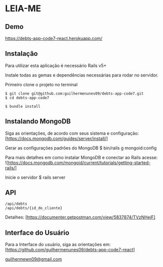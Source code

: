 # LEIA-ME

## Demo

https://debts-app-code7-react.herokuapp.com/

## Instalação

Para utilizar esta aplicação é necessário Rails v5+

Instale todas as gemas e dependências necessárias para rodar no servidor.

Primeiro clone o projeto no terminal

    $ git clone git@github.com:guilhermenunes09/debts-app-code7.git
    $ cd debts-app-code7

    $ bundle install

## Instalando MongoDB

Siga as orientações, de acordo com seus sistema e configuração:
[https://docs.mongodb.com/guides/server/install/]

Gerar as configurações padrões do MongoDB
$ bin/rails g mongoid:config

Para mais detalhes em como instalar MongoDB e conectar ao Rails acesse:
![https://docs.mongodb.com/mongoid/current/tutorials/getting-started-rails/]

Inicie o servidor
    $ rails server

## API

    /api/debts
    /api/debts/{id_do_cliente}

Detalhes:
[https://documenter.getpostman.com/view/5837874/TVzNHejF]

## Interface do Usuário

Para a Interface do usuário, siga as orientações em:
[https://github.com/guilhermenunes09/debts-app-code7-react]


guilhermewn09@gmail.com
